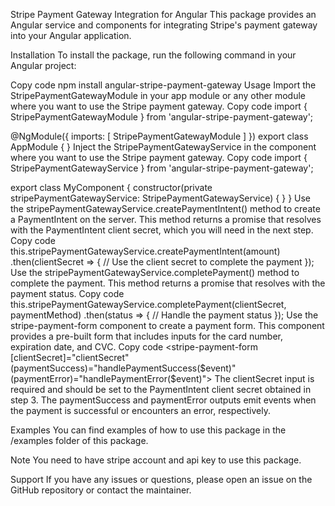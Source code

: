 Stripe Payment Gateway Integration for Angular
This package provides an Angular service and components for integrating Stripe's payment gateway into your Angular application.

Installation
To install the package, run the following command in your Angular project:

Copy code
npm install angular-stripe-payment-gateway
Usage
Import the StripePaymentGatewayModule in your app module or any other module where you want to use the Stripe payment gateway.
Copy code
import { StripePaymentGatewayModule } from 'angular-stripe-payment-gateway';

@NgModule({
  imports: [
    StripePaymentGatewayModule
  ]
})
export class AppModule { }
Inject the StripePaymentGatewayService in the component where you want to use the Stripe payment gateway.
Copy code
import { StripePaymentGatewayService } from 'angular-stripe-payment-gateway';

export class MyComponent {
  constructor(private stripePaymentGatewayService: StripePaymentGatewayService) { }
}
Use the stripePaymentGatewayService.createPaymentIntent() method to create a PaymentIntent on the server. This method returns a promise that resolves with the PaymentIntent client secret, which you will need in the next step.
Copy code
this.stripePaymentGatewayService.createPaymentIntent(amount)
  .then(clientSecret => {
    // Use the client secret to complete the payment
  });
Use the stripePaymentGatewayService.completePayment() method to complete the payment. This method returns a promise that resolves with the payment status.
Copy code
this.stripePaymentGatewayService.completePayment(clientSecret, paymentMethod)
  .then(status => {
    // Handle the payment status
  });
Use the stripe-payment-form component to create a payment form. This component provides a pre-built form that includes inputs for the card number, expiration date, and CVC.
Copy code
<stripe-payment-form [clientSecret]="clientSecret" (paymentSuccess)="handlePaymentSuccess($event)" (paymentError)="handlePaymentError($event)"></stripe-payment-form>
The clientSecret input is required and should be set to the PaymentIntent client secret obtained in step 3. The paymentSuccess and paymentError outputs emit events when the payment is successful or encounters an error, respectively.

Examples
You can find examples of how to use this package in the /examples folder of this package.

Note
You need to have stripe account and api key to use this package.

Support
If you have any issues or questions, please open an issue on the GitHub repository or contact the maintainer.
